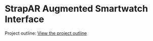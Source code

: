 # StrapAR Augmented Smartwatch Interface

Project outline: [View the project outline](/doc/Project_outline.pdf)
